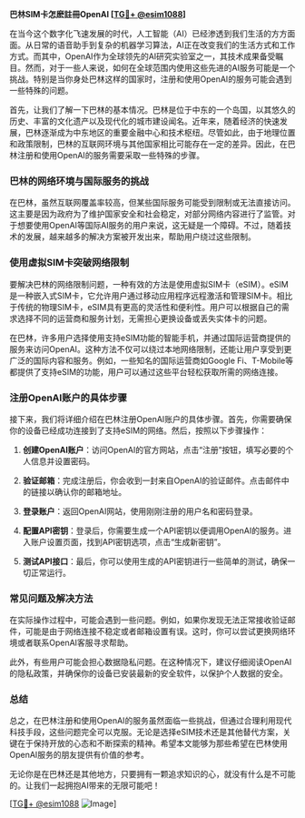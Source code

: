 **巴林SIM卡怎麽註冊OpenAI [[TG💪+ @esim1088](https://t.me/s/esim1088)]**

在当今这个数字化飞速发展的时代，人工智能（AI）已经渗透到我们生活的方方面面。从日常的语音助手到复杂的机器学习算法，AI正在改变我们的生活方式和工作方式。而其中，OpenAI作为全球领先的AI研究实验室之一，其技术成果备受瞩目。然而，对于一些人来说，如何在全球范围内使用这些先进的AI服务可能是一个挑战。特别是当你身处巴林这样的国家时，注册和使用OpenAI的服务可能会遇到一些特殊的问题。

首先，让我们了解一下巴林的基本情况。巴林是位于中东的一个岛国，以其悠久的历史、丰富的文化遗产以及现代化的城市建设闻名。近年来，随着经济的快速发展，巴林逐渐成为中东地区的重要金融中心和技术枢纽。尽管如此，由于地理位置和政策限制，巴林的互联网环境与其他国家相比可能存在一定的差异。因此，在巴林注册和使用OpenAI的服务需要采取一些特殊的步骤。

### 巴林的网络环境与国际服务的挑战

在巴林，虽然互联网覆盖率较高，但某些国际服务可能受到限制或无法直接访问。这主要是因为政府为了维护国家安全和社会稳定，对部分网络内容进行了监管。对于想要使用OpenAI等国际AI服务的用户来说，这无疑是一个障碍。不过，随着技术的发展，越来越多的解决方案被开发出来，帮助用户绕过这些限制。

### 使用虚拟SIM卡突破网络限制

要解决巴林的网络限制问题，一种有效的方法是使用虚拟SIM卡（eSIM）。eSIM是一种嵌入式SIM卡，它允许用户通过移动应用程序远程激活和管理SIM卡。相比于传统的物理SIM卡，eSIM具有更高的灵活性和便利性。用户可以根据自己的需求选择不同的运营商和服务计划，无需担心更换设备或丢失实体卡的问题。

在巴林，许多用户选择使用支持eSIM功能的智能手机，并通过国际运营商提供的服务来访问OpenAI。这种方法不仅可以绕过本地网络限制，还能让用户享受到更广泛的国际内容和服务。例如，一些知名的国际运营商如Google Fi、T-Mobile等都提供了支持eSIM的功能，用户可以通过这些平台轻松获取所需的网络连接。

### 注册OpenAI账户的具体步骤

接下来，我们将详细介绍在巴林注册OpenAI账户的具体步骤。首先，你需要确保你的设备已经成功连接到了支持eSIM的网络。然后，按照以下步骤操作：

1. **创建OpenAI账户**：访问OpenAI的官方网站，点击“注册”按钮，填写必要的个人信息并设置密码。
   
2. **验证邮箱**：完成注册后，你会收到一封来自OpenAI的验证邮件。点击邮件中的链接以确认你的邮箱地址。

3. **登录账户**：返回OpenAI网站，使用刚刚注册的用户名和密码登录。

4. **配置API密钥**：登录后，你需要生成一个API密钥以便调用OpenAI的服务。进入账户设置页面，找到API密钥选项，点击“生成新密钥”。

5. **测试API接口**：最后，你可以使用生成的API密钥进行一些简单的测试，确保一切正常运行。

### 常见问题及解决方法

在实际操作过程中，可能会遇到一些问题。例如，如果你发现无法正常接收验证邮件，可能是由于网络连接不稳定或者邮箱设置有误。这时，你可以尝试更换网络环境或者联系OpenAI客服寻求帮助。

此外，有些用户可能会担心数据隐私问题。在这种情况下，建议仔细阅读OpenAI的隐私政策，并确保你的设备已安装最新的安全软件，以保护个人数据的安全。

### 总结

总之，在巴林注册和使用OpenAI的服务虽然面临一些挑战，但通过合理利用现代科技手段，这些问题完全可以克服。无论是选择eSIM技术还是其他替代方案，关键在于保持开放的心态和不断探索的精神。希望本文能够为那些希望在巴林使用OpenAI服务的朋友提供有价值的参考。

无论你是在巴林还是其他地方，只要拥有一颗追求知识的心，就没有什么是不可能的。让我们一起拥抱AI带来的无限可能吧！

[[TG💪+ @esim1088](https://t.me/s/esim1088) ![Image](https://i.postimg.cc/4NQfJmqS/Snipaste-2025-05-13-00-14-12.png)]